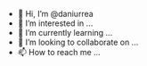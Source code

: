 - 👋 Hi, I’m @daniurrea
- 👀 I’m interested in ...
- 🌱 I’m currently learning ...
- 💞️ I’m looking to collaborate on ...
- 📫 How to reach me ...

<!---
daniurrea/daniurrea is a ✨ special ✨ repository because its `README.md` (this file) appears on your GitHub profile.
You can click the Preview link to take a look at your changes.
--->
